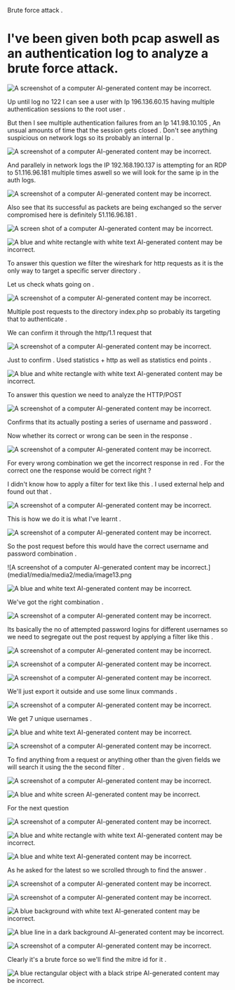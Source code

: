 Brute force attack .

# I've been given both pcap aswell as an authentication log to analyze a brute force attack.

![A screenshot of a computer AI-generated content may be
incorrect.](media1/media/media2/media/image1.png)

Up until log no 122 I can see a user with Ip 196.136.60.15 having
multiple authentication sessions to the root user .

But then I see multiple authentication failures from an Ip 141.98.10.105
, An unsual amounts of time that the session gets closed . Don't see
anything suspicious on network logs so its probably an internal Ip .

![A screenshot of a computer AI-generated content may be
incorrect.](media1/media/media2/media/image2.png)

And parallely in network logs the IP 192.168.190.137 is attempting for
an RDP to 51.116.96.181 multiple times aswell so we will look for the
same ip in the auth logs.

![A screenshot of a computer AI-generated content may be
incorrect.](media1/media/media2/media/image3.png)

Also see that its successful as packets are being exchanged so the
server compromised here is definitely 51.116.96.181 .

![A screen shot of a computer AI-generated content may be
incorrect.](media1/media/media2/media/image4.png)

![A blue and white rectangle with white text AI-generated content may be
incorrect.](media1/media/media2/media/image5.png)

To answer this question we filter the wireshark for http requests as it
is the only way to target a specific server directory .

Let us check whats going on .

![A screenshot of a computer AI-generated content may be
incorrect.](media1/media/media2/media/image6.png)

Multiple post requests to the directory index.php so probably its
targeting that to authenticate .

We can confirm it through the http/1.1 request that

![A screenshot of a computer AI-generated content may be
incorrect.](media1/media/media2/media/image7.png)

Just to confirm . Used statistics + http as well as statistics end
points .

![A blue and white rectangle with white text AI-generated content may be
incorrect.](media1/media/media2/media/image8.png)

To answer this question we need to analyze the HTTP/POST

![A screenshot of a computer AI-generated content may be
incorrect.](media1/media/media2/media/image9.png)

Confirms that its actually posting a series of username and password .

Now whether its correct or wrong can be seen in the response .

![A screenshot of a computer AI-generated content may be
incorrect.](media1/media/media2/media/image10.png)

For every wrong combination we get the incorrect response in red . For
the correct one the response would be correct right ?

I didn't know how to apply a filter for text like this . I used external
help and found out that .

![A screenshot of a computer AI-generated content may be
incorrect.](media1/media/media2/media/image11.png)

This is how we do it is what I've learnt .

![A screenshot of a computer AI-generated content may be
incorrect.](media1/media/media2/media/image12.png)

So the post request before this would have the correct username and
password combination .

![A screenshot of a computer AI-generated content may be
incorrect.](media1/media/media2/media/image13.png

![A blue and white text AI-generated content may be
incorrect.](media1/media/media2/media/image14.png)

We've got the right combination .

![A screenshot of a computer AI-generated content may be
incorrect.](media1/media/media2/media/image15.png)

Its basically the no of attempted password logins for different
usernames so we need to segregate out the post request by applying a
filter like this .

![A screenshot of a computer AI-generated content may be
incorrect.](media1/media/media2/media/image16.png)

![A screenshot of a computer AI-generated content may be
incorrect.](media1/media/media2/media/image17.png)

![A screenshot of a computer AI-generated content may be
incorrect.](media1/media/media2/media/image18.png)

We'll just export it outside and use some linux commands .

![A screenshot of a computer AI-generated content may be
incorrect.](media1/media/media2/media/image19.png)

We get 7 unique usernames .

![A blue and white text AI-generated content may be
incorrect.](media1/media/media2/media/image20.png)

![A screenshot of a computer AI-generated content may be
incorrect.](media1/media/media2/media/image21.png)

To find anything from a request or anything other than the given fields
we will search it using the the second filter .

![A screenshot of a computer AI-generated content may be
incorrect.](media1/media/media2/media/image22.png)

![A blue and white screen AI-generated content may be
incorrect.](media1/media/media2/media/image23.png)

For the next question

![A screenshot of a computer AI-generated content may be
incorrect.](media1/media/media2/media/image24.png)

![A blue and white rectangle with white text AI-generated content may be
incorrect.](media1/media/media2/media/image25.png)

![A blue and white text AI-generated content may be
incorrect.](media1/media/media2/media/image26.png)

As he asked for the latest so we scrolled through to find the answer .

![A screenshot of a computer AI-generated content may be
incorrect.](media1/media/media2/media/image27.png)

![A screenshot of a computer AI-generated content may be
incorrect.](media1/media/media2/media/image28.png)

![A blue background with white text AI-generated content may be
incorrect.](media1/media/media2/media/image29.png)

![A blue line in a dark background AI-generated content may be
incorrect.](media1/media/media2/media/image30.png)

![A screenshot of a computer AI-generated content may be
incorrect.](media1/media/media2/media/image31.png)

Clearly it's a brute force so we'll find the mitre id for it .

![A blue rectangular object with a black stripe AI-generated content may
be incorrect.](media1/media/media2/media/image32.png)
